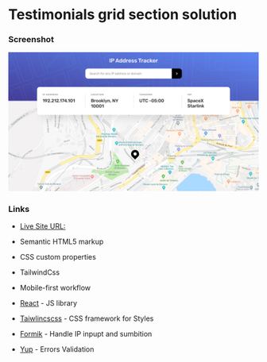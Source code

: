 # Testimonials grid section solution




### Screenshot

![](./src/images/screehshot.jpg)



### Links

-  [ Live Site URL: ](https://bespoke-axolotl-9cc800.netlify.app/)



- Semantic HTML5 markup
- CSS custom properties
- TailwindCss
- Mobile-first workflow
- [React](https://reactjs.org/) - JS library
- [Taiwlincscss](https://tailwindcss.com/) - CSS framework for Styles
- [Formik](https://formik.org/) - Handle IP inpupt and sumbition
- [Yup](https://www.npmjs.com/package/yup) - Errors Validation



